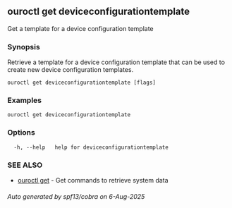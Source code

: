 ## ouroctl get deviceconfigurationtemplate

Get a template for a device configuration template

### Synopsis

Retrieve a template for a device configuration template that can be used to create new device configuration templates.

```
ouroctl get deviceconfigurationtemplate [flags]
```

### Examples

```
ouroctl get deviceconfigurationtemplate
```

### Options

```
  -h, --help   help for deviceconfigurationtemplate
```

### SEE ALSO

* [ouroctl get](ouroctl_get.md)	 - Get commands to retrieve system data

###### Auto generated by spf13/cobra on 6-Aug-2025
